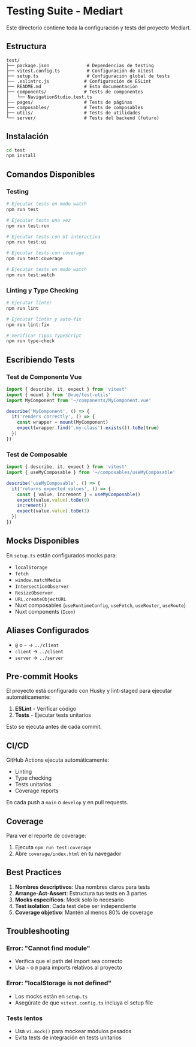 # Testing Suite - Mediart

Este directorio contiene toda la configuración y tests del proyecto Mediart.

## Estructura

```
test/
├── package.json              # Dependencias de testing
├── vitest.config.ts          # Configuración de Vitest
├── setup.ts                  # Configuración global de tests
├── .eslintrc.js             # Configuración de ESLint
├── README.md                # Esta documentación
├── components/              # Tests de componentes
│   └── NavigationStudio.test.ts
├── pages/                   # Tests de páginas
├── composables/             # Tests de composables
├── utils/                   # Tests de utilidades
└── server/                  # Tests del backend (futuro)
```

## Instalación

```bash
cd test
npm install
```

## Comandos Disponibles

### Testing
```bash
# Ejecutar tests en modo watch
npm run test

# Ejecutar tests una vez
npm run test:run

# Ejecutar tests con UI interactiva
npm run test:ui

# Ejecutar tests con coverage
npm run test:coverage

# Ejecutar tests en modo watch
npm run test:watch
```

### Linting y Type Checking
```bash
# Ejecutar linter
npm run lint

# Ejecutar linter y auto-fix
npm run lint:fix

# Verificar tipos TypeScript
npm run type-check
```

## Escribiendo Tests

### Test de Componente Vue
```typescript
import { describe, it, expect } from 'vitest'
import { mount } from '@vue/test-utils'
import MyComponent from '~/components/MyComponent.vue'

describe('MyComponent', () => {
  it('renders correctly', () => {
    const wrapper = mount(MyComponent)
    expect(wrapper.find('.my-class').exists()).toBe(true)
  })
})
```

### Test de Composable
```typescript
import { describe, it, expect } from 'vitest'
import { useMyComposable } from '~/composables/useMyComposable'

describe('useMyComposable', () => {
  it('returns expected values', () => {
    const { value, increment } = useMyComposable()
    expect(value.value).toBe(0)
    increment()
    expect(value.value).toBe(1)
  })
})
```

## Mocks Disponibles

En `setup.ts` están configurados mocks para:

- `localStorage`
- `fetch`
- `window.matchMedia`
- `IntersectionObserver`
- `ResizeObserver`
- `URL.createObjectURL`
- Nuxt composables (`useRuntimeConfig`, `useFetch`, `useRouter`, `useRoute`)
- Nuxt components (`Icon`)

## Aliases Configurados

- `@` o `~` → `../client`
- `client` → `../client`
- `server` → `../server`

## Pre-commit Hooks

El proyecto está configurado con Husky y lint-staged para ejecutar automáticamente:

1. **ESLint** - Verificar código
2. **Tests** - Ejecutar tests unitarios

Esto se ejecuta antes de cada commit.

## CI/CD

GitHub Actions ejecuta automáticamente:

- Linting
- Type checking
- Tests unitarios
- Coverage reports

En cada push a `main` o `develop` y en pull requests.

## Coverage

Para ver el reporte de coverage:

1. Ejecuta `npm run test:coverage`
2. Abre `coverage/index.html` en tu navegador

## Best Practices

1. **Nombres descriptivos**: Usa nombres claros para tests
2. **Arrange-Act-Assert**: Estructura tus tests en 3 partes
3. **Mocks específicos**: Mock solo lo necesario
4. **Test isolation**: Cada test debe ser independiente
5. **Coverage objetivo**: Mantén al menos 80% de coverage

## Troubleshooting

### Error: "Cannot find module"
- Verifica que el path del import sea correcto
- Usa `~` o `@` para imports relativos al proyecto

### Error: "localStorage is not defined"
- Los mocks están en `setup.ts`
- Asegúrate de que `vitest.config.ts` incluya el setup file

### Tests lentos
- Usa `vi.mock()` para mockear módulos pesados
- Evita tests de integración en tests unitarios 